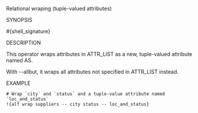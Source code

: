 
Relational wraping (tuple-valued attributes)

SYNOPSIS

  #{shell_signature}

DESCRIPTION

This operator wraps attributes in ATTR_LIST as a new, tuple-valued
attribute named AS.

With --allbut, it wraps all attributes not specified in ATTR_LIST instead.

EXAMPLE

    # Wrap `city` and `status` and a tuple-value attribute named `loc_and_status` 
    !{alf wrap suppliers -- city status -- loc_and_status}

